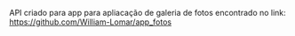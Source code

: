 API criado para app para apliacação de galeria de fotos encontrado no link: https://github.com/William-Lomar/app_fotos